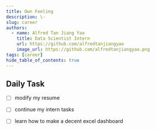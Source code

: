 ```yaml
---
title: Own Feeling
description: \-
slug: career
authors:
  - name: Alfred Tan Jiang Yao
    title: Data Scientist Intern
    url: https://github.com/alfredtanjiangyao
    image_url: https://github.com/alfredtanjiangyao.png
tags: [career]
hide_table_of_contents: true
---
```


## Daily Task

- [ ] modify my resume
- [ ] continue my intern tasks
- [ ] learn how to make a decent excel dashboard

